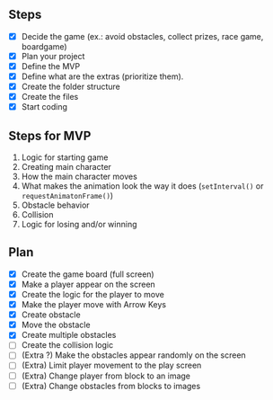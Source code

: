 ## Steps

- [x] Decide the game (ex.: avoid obstacles, collect prizes, race game, boardgame)
- [x] Plan your project
- [x] Define the MVP
- [x] Define what are the extras (prioritize them).
- [x] Create the folder structure
- [x] Create the files
- [x] Start coding

## Steps for MVP

1. Logic for starting game
2. Creating main character
3. How the main character moves
4. What makes the animation look the way it does (`setInterval()` or `requestAnimatonFrame()`)
5. Obstacle behavior
6. Collision
7. Logic for losing and/or winning

## Plan

- [x] Create the game board (full screen)
- [x] Make a player appear on the screen
- [x] Create the logic for the player to move
- [x] Make the player move with Arrow Keys
- [x] Create obstacle
- [x] Move the obstacle
- [x] Create multiple obstacles
- [ ] Create the collision logic
- [ ] (Extra ?) Make the obstacles appear randomly on the screen
- [ ] (Extra) Limit player movement to the play screen
- [ ] (Extra) Change player from block to an image
- [ ] (Extra) Change obstacles from blocks to images
